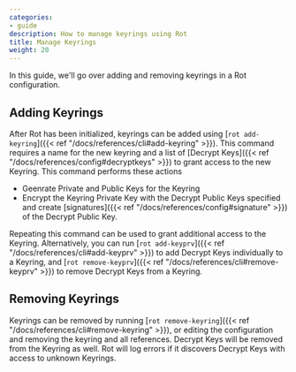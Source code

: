 ```yaml
---
categories:
- guide
description: How to manage keyrings using Rot
title: Manage Keyrings
weight: 20
---
```


In this guide, we'll go over adding and removing keyrings in a Rot configuration.

## Adding Keyrings

After Rot has been initialized, keyrings can be added using [`rot add-keyring`]({{< ref "/docs/references/cli#add-keyring" >}}).  This command requires a name for the new keyring and a list of [Decrypt Keys]({{< ref "/docs/references/config#decryptkeys" >}}) to grant access to the new Keyring.  This command performs these actions

- Geenrate Private and Public Keys for the Keyring
- Encrypt the Keyring Private Key with the Decrypt Public Keys specified and create [signatures]({{< ref "/docs/references/config#signature" >}}) of the Decrypt Public Key.

Repeating this command can be used to grant additional access to the Keyring.  Alternatively, you can run [`rot add-keyprv`]({{< ref "/docs/references/cli#add-keyprv" >}}) to add Decrypt Keys individually to a Keyring, and [`rot remove-keyprv`]({{< ref "/docs/references/cli#remove-keyprv" >}}) to remove Decrypt Keys from a Keyring.

## Removing Keyrings

Keyrings can be removed by running [`rot remove-keyring`]({{< ref "/docs/references/cli#remove-keyring" >}}), or editing the configuration and removing the keyring and all references.  Decrypt Keys will be removed from the Keyring as well.  Rot will log errors if it discovers Decrypt Keys with access to unknown Keyrings.
